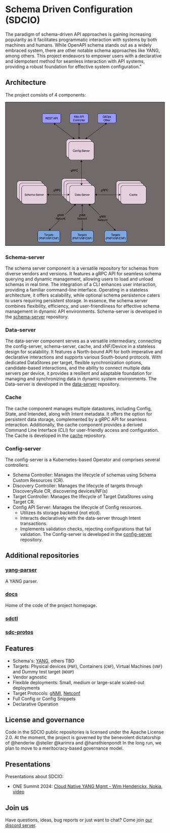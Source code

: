 # Schema Driven Configuration (SDCIO)

The paradigm of schema-driven API approaches is gaining increasing popularity as it facilitates programmatic interaction with systems by both machines and humans. While OpenAPI schema stands out as a widely embraced system, there are other notable schema approaches like YANG, among others. This project endeavors to empower users with a declarative and idempotent method for seamless interaction with API systems, providing a robust foundation for effective system configuration."

## Architecture

The project consists of 4 components:

![pic](https://github.com/sdcio/docs/blob/main/docs/diagrams/sdc-architecture.drawio.png)

### Schema-server

The schema server component is a versatile repository for schemas from diverse vendors and versions. It features a gRPC API for seamless schema querying and dynamic management, allowing users to load and unload schemas in real time. The integration of a CLI enhances user interaction, providing a familiar command-line interface. Operating in a stateless architecture, it offers scalability, while optional schema persistence caters to users requiring persistent storage. In essence, the schema server combines flexibility, efficiency, and user-friendliness for effective schema management in dynamic API environments.
Schema-server is developed in the [schema-server](https://github.com/sdcio/schema-server) repository.

### Data-server

The data-server component serves as a versatile intermediary, connecting the config-server, schema-server, cache, and xNF/Device in a stateless design for scalability. It features a North-bound API for both imperative and declarative interactions and supports various South-bound protocols. With dedicated DataStores per target, flexible synchronization options, candidate-based interactions, and the ability to connect multiple data servers per device, it provides a resilient and adaptable foundation for managing and synchronizing data in dynamic system environments.
The Data-server is developed in the [data-server](https://github.com/sdcio/data-server) repository.

### Cache

The cache component manages multiple datastores, including Config, State, and Intended, along with Intent metadata. It offers the option for persistent data storage, complemented by a gRPC API for seamless interaction. Additionally, the cache component provides a derived Command Line Interface (CLI) for user-friendly access and configuration.
The Cache is developed in the [cache](https://github.com/sdcio/cache) repository. 

### Config-server

The config-server is a Kubernetes-based Operator and comprises several controllers:

- Schema Controller: Manages the lifecycle of schemas using Schema Custom Resources (CR).
- Discovery Controller: Manages the lifecycle of targets through DiscoveryRule CR, discovering devices/NF(s)
- Target Controller: Manages the lifecycle of Target DataStores using Target CR.
- Config API Server: Manages the lifecycle of Config resources.
    - Utilizes its storage backend (not etcd).
    - Interacts declaratively with the data-server through Intent transactions.
    - Implements validation checks, rejecting configurations that fail validation.
The Config-server is developed in the [config-server](https://github.com/sdcio/config-server) repository. 

## Additional repositories

### [yang-parser](https://github.com/sdcio/yang-parser)

A YANG parser.

### [docs](https://github.com/sdcio/docs)

Home of the code of the project homepage. 

### [sdctl](https://github.com/sdcio/sdctl)

### [sdc-protos](https://github.com/sdcio/sdc-protos)


## Features

- Schema's: [YANG][yang], others TBD
- Targets: Physical devices (`PNF`), Containers (`CNF`), Virtual Machines (`VNF`) and Dummy test target (`NOOP`)
- Vendor agnostic
- Flexible deployments: Small, medium or large-scale scaled-out deployments
- Target Protocols: [gNMI][gnmi], [Netconf][netconf]
- Full Config or Config Snippets
- Declarative Operation

## License and governance

Code in the SDCIO public repositories is licensed under the Apache License 2.0.
At the moment, the project is governed by the benevolent dictatorship of @henderiw @steiler @karimra and @hansthienpondt 
In the long run, we plan to move to a meritocracy-based governance model.

## Presentations

Presentations about SDCIO:

- ONE Summit 2024: [Cloud Native YANG Mgmt - Wim Henderickx, Nokia](https://sched.co/1YUs3), [video](https://www.youtube.com/watch?v=dHOeqbqkN1s)

## Join us

Have questions, ideas, bug reports or just want to chat? Come join [our discord server](https://discord.gg/fHCNahWR2T).

[yang]: https://en.wikipedia.org/wiki/YANG
[gnmi]: https://github.com/openconfig/reference/blob/master/rpc/gnmi/gnmi-specification.md
[netconf]: https://en.wikipedia.org/wiki/NETCONF
